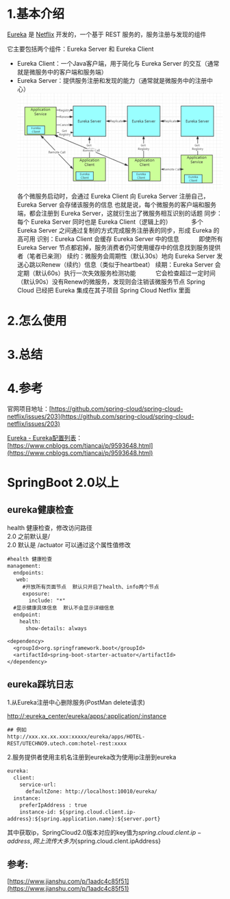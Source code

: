 # 1.基本介绍

[Eureka](https://github.com/Netflix/Eureka) 是 [Netflix](https://github.com/Netflix) 开发的，一个基于 REST 服务的，服务注册与发现的组件

它主要包括两个组件：Eureka Server 和 Eureka Client

* Eureka Client：一个Java客户端，用于简化与 Eureka Server 的交互（通常就是微服务中的客户端和服务端）
* Eureka Server：提供服务注册和发现的能力（通常就是微服务中的注册中心）
  ![img](/static/image/398358-20190722105850485-951984065.png)
  各个微服务启动时，会通过 Eureka Client 向 Eureka Server 注册自己，Eureka Server 会存储该服务的信息
  也就是说，每个微服务的客户端和服务端，都会注册到 Eureka Server，这就衍生出了微服务相互识别的话题
  同步：每个 Eureka Server 同时也是 Eureka Client（逻辑上的）
  　　　多个 Eureka Server 之间通过复制的方式完成服务注册表的同步，形成 Eureka 的高可用
  识别：Eureka Client 会缓存 Eureka Server 中的信息
  　　　即使所有 Eureka Server 节点都宕掉，服务消费者仍可使用缓存中的信息找到服务提供者（笔者已亲测）
  续约：微服务会周期性（默认30s）地向 Eureka Server 发送心跳以Renew（续约）信息（类似于heartbeat）
  续期：Eureka Server 会定期（默认60s）执行一次失效服务检测功能
  　　　它会检查超过一定时间（默认90s）没有Renew的微服务，发现则会注销该微服务节点
  Spring Cloud 已经把 Eureka 集成在其子项目 Spring Cloud Netflix 里面

# 2.怎么使用

# 3.总结

# 4.参考

官网项目地址：[https://github.com/spring-cloud/spring-cloud-netflix/issues/203](https://github.com/spring-cloud/spring-cloud-netflix/issues/203)

[Eureka - Eureka配置列表](https://www.cnblogs.com/tiancai/p/9593648.html)：[https://www.cnblogs.com/tiancai/p/9593648.html](https://www.cnblogs.com/tiancai/p/9593648.html)

# 

# SpringBoot 2.0以上

## eureka健康检查

health 健康检查，修改访问路径  
  2.0 之前默认是/  
  2.0 默认是 /actuator 可以通过这个属性值修改

```
#health 健康检查
management:
  endpoints:
   web:
     #开放所有页面节点  默认只开启了health、info两个节点
     exposure:
       include: "*"
  #显示健康具体信息  默认不会显示详细信息
  endpoint:
    health:
      show-details: always
```

```
<dependency>
  <groupId>org.springframework.boot</groupId>
  <artifactId>spring-boot-starter-actuator</artifactId>
</dependency>
```

## eureka踩坑日志

1.从Eureka注册中心删除服务\(PostMan delete请求\)

[http://:eureka\_center/eureka/apps/:application/:instance](http://:eureka_center/eureka/apps/:application/:instance)

```
## 例如
http://xxx.xx.xx.xxx:xxxxx/eureka/apps/HOTEL-REST/UTECHNO9.utech.com:hotel-rest:xxxx
```

2.服务提供者使用主机名注册到eureka改为使用ip注册到eureka

```
eureka:
  client:
    service-url:
      defaultZone: http://localhost:10010/eureka/
  instance:
    preferIpAddress : true
    instance-id: ${spring.cloud.client.ip-address}:${spring.application.name}:${server.port}
```

其中获取ip，SpringCloud2.0版本对应的key值为${spring.cloud.clent.ip-address},网上流传大多为${spring.cloud.clent.ipAddress}

## 参考:

[https://www.jianshu.com/p/1aadc4c85f51](https://www.jianshu.com/p/1aadc4c85f51)

